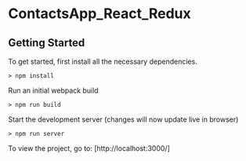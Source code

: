 # ContactsApp_React_Redux


## Getting Started

To get started, first install all the necessary dependencies.
```
> npm install
```

Run an initial webpack build
```
> npm run build
```

Start the development server (changes will now update live in browser)
```
> npm run server
```

To view the project, go to: [http://localhost:3000/]


